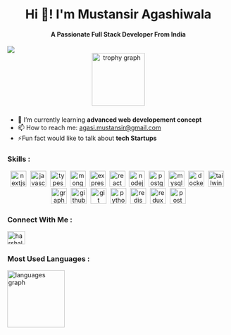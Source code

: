 
<h1 align="center">Hi 👋! I'm Mustansir Agashiwala</h1>
<h4 align="center">A Passionate Full Stack Developer From India</h4>

<div align="left">
  <img src="https://visitor-badge.laobi.icu/badge?page_id=Mustansir101.Mustansir101&"  />
</div>

<div align="center">
  <img src="https://github-profile-trophy.vercel.app?username=Mustansir101&theme=flat" height="120" alt="trophy graph"  />
</div>

###
- 🌱 I’m currently learning **advanced web developement concept**
- 📫 How to reach me: agasi.mustansir@gmail.com
- ⚡Fun fact would like to talk about **tech Startups**

### Skills :
<div align="center">
  <img src="https://skillicons.dev/icons?i=nextjs" height="36" alt="nextjs logo"  />
  <img width="1" />
  <img src="https://skillicons.dev/icons?i=js" height="36" alt="javascript logo"  />
  <img width="1" />
  <img src="https://skillicons.dev/icons?i=ts" height="36" alt="typescript logo"  />
  <img width="1" />
  <img src="https://skillicons.dev/icons?i=mongodb" height="36" alt="mongodb logo"  />
  <img width="1" />
  <img src="https://skillicons.dev/icons?i=express" height="36" alt="express logo"  />
  <img width="1" />
  <img src="https://skillicons.dev/icons?i=react" height="36" alt="react logo"  />
  <img width="1" />
  <img src="https://skillicons.dev/icons?i=nodejs" height="36" alt="nodejs logo"  />
  <img width="1" />
  <img src="https://cdn.jsdelivr.net/gh/devicons/devicon/icons/postgresql/postgresql-original.svg" height="36" alt="postgresql logo"  />
  <img width="1" />
  <img src="https://skillicons.dev/icons?i=mysql" height="36" alt="mysql logo"  />
  <img width="1" />
  <img src="https://skillicons.dev/icons?i=docker" height="36" alt="docker logo"  />
  <img width="1" />
  <img src="https://skillicons.dev/icons?i=tailwind" height="36" alt="tailwindcss logo"  />
  <img width="1" />
  <img src="https://skillicons.dev/icons?i=graphql" height="36" alt="graphql logo"  />
  <img width="1" />
  <img src="https://skillicons.dev/icons?i=github" height="36" alt="github logo"  />
  <img width="1" />
  <img src="https://skillicons.dev/icons?i=git" height="36" alt="git logo"  />
  <img width="1" />
  <img src="https://skillicons.dev/icons?i=py" height="36" alt="python logo"  />
  <img width="1" />
  <img src="https://skillicons.dev/icons?i=redis" height="36" alt="redis logo"  />
  <img width="1" />
  <img src="https://skillicons.dev/icons?i=redux" height="36" alt="redux logo"  />
  <img width="1" />
  <img src="https://cdn.simpleicons.org/postman/FF6C37" height="36" alt="postman logo"  />
</div>

### Connect With Me :
<p align="left">
<a href="https://www.linkedin.com/in/mustansir-agasi-3218b6211/" target="blank"><img align="center" src="https://raw.githubusercontent.com/rahuldkjain/github-profile-readme-generator/master/src/images/icons/Social/linked-in-alt.svg" alt="harshal more" height="30" width="40" /></a>


### Most Used Languages :

<div align="left">
  <img src="https://github-readme-stats.vercel.app/api/top-langs?username=Mustansir101&locale=en&hide_title=true&layout=compact&card_width=320&langs_count=7&theme=radical&hide_border=true&order=2" height="130" alt="languages graph"  />
</div>

###
